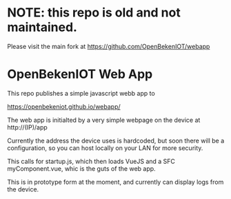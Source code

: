 # NOTE: this repo is old and not maintained.
Please visit the main fork at 
https://github.com/OpenBekenIOT/webapp


# OpenBekenIOT Web App

This repo publishes a simple javascript webb app to

https://openbekeniot.github.io/webapp/

The web app is initialted by a very simple webpage on the device at http://(IP)/app

Currently the address the device uses is hardcoded, but soon there will be a configuration, so you can host locally on your LAN for more security.

This calls for startup.js, which then loads VueJS and a SFC myComponent.vue, whic is the guts of the web app.

This is in prototype form at the moment, and currently can display logs from the device.
